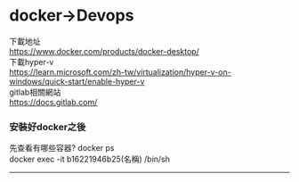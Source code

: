 # docker->Devops
下載地址  
https://www.docker.com/products/docker-desktop/  
下載hyper-v  
https://learn.microsoft.com/zh-tw/virtualization/hyper-v-on-windows/quick-start/enable-hyper-v  
gitlab相關網站  
https://docs.gitlab.com/  
### 安裝好docker之後  
先查看有哪些容器? docker ps   
docker exec -it b16221946b25(名稱) /bin/sh  
- - -
